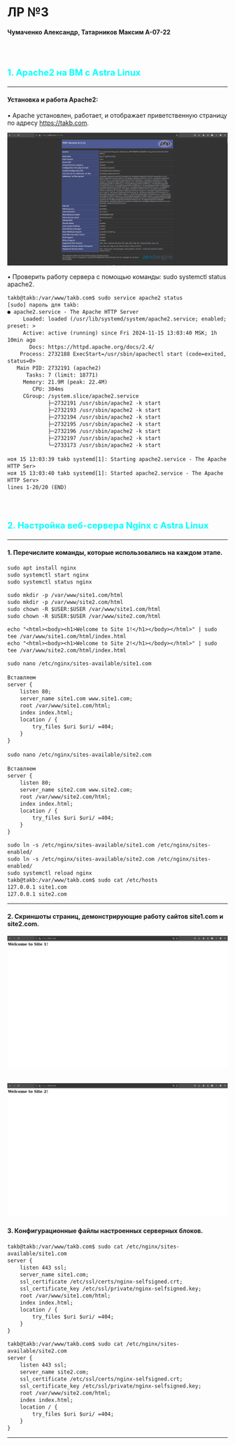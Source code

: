 # ЛР №3
#### Чумаченко Александр, Татарников Максим А-07-22
<br><br>



<p style="color: aqua; font-weight: bold; font-size: 20px;">1. Apache2 на ВМ c Astra Linux</p>

---

#### 	Установка и работа Apache2:
•	Apache установлен, работает, и отображает приветственную страницу по адресу https://takb.com.

![info.php](image.png)

•	Проверить работу сервера с помощью команды:
sudo systemctl status apache2.
```
takb@takb:/var/www/takb.com$ sudo service apache2 status
[sudo] пароль для takb: 
● apache2.service - The Apache HTTP Server
     Loaded: loaded (/usr/lib/systemd/system/apache2.service; enabled; preset: >
     Active: active (running) since Fri 2024-11-15 13:03:40 MSK; 1h 10min ago
       Docs: https://httpd.apache.org/docs/2.4/
    Process: 2732188 ExecStart=/usr/sbin/apachectl start (code=exited, status=0>
   Main PID: 2732191 (apache2)
      Tasks: 7 (limit: 18771)
     Memory: 21.9M (peak: 22.4M)
        CPU: 304ms
     CGroup: /system.slice/apache2.service
             ├─2732191 /usr/sbin/apache2 -k start
             ├─2732193 /usr/sbin/apache2 -k start
             ├─2732194 /usr/sbin/apache2 -k start
             ├─2732195 /usr/sbin/apache2 -k start
             ├─2732196 /usr/sbin/apache2 -k start
             ├─2732197 /usr/sbin/apache2 -k start
             └─2733173 /usr/sbin/apache2 -k start

ноя 15 13:03:39 takb systemd[1]: Starting apache2.service - The Apache HTTP Ser>
ноя 15 13:03:40 takb systemd[1]: Started apache2.service - The Apache HTTP Serv>
lines 1-20/20 (END)
```

<br><br>

<p style="color: aqua; font-weight: bold; font-size: 20px;">2. Настройка веб-сервера Nginx c Astra Linux</p>

---

#### 1. Перечислите команды, которые использовались на каждом этапе.

```
sudo apt install nginx
sudo systemctl start nginx
sudo systemctl status nginx
```


```
sudo mkdir -p /var/www/site1.com/html
sudo mkdir -p /var/www/site2.com/html
sudo chown -R $USER:$USER /var/www/site1.com/html
sudo chown -R $USER:$USER /var/www/site2.com/html
```

```
echo "<html><body><h1>Welcome to Site 1!</h1></body></html>" | sudo tee /var/www/site1.com/html/index.html
echo "<html><body><h1>Welcome to Site 2!</h1></body></html>" | sudo tee /var/www/site2.com/html/index.html
```

```
sudo nano /etc/nginx/sites-available/site1.com

Вставляем
server {
    listen 80;
    server_name site1.com www.site1.com;
    root /var/www/site1.com/html;
    index index.html;
    location / {
        try_files $uri $uri/ =404;
    }
}

sudo nano /etc/nginx/sites-available/site2.com

Вставляем
server {
    listen 80;
    server_name site2.com www.site2.com;
    root /var/www/site2.com/html;
    index index.html;
    location / {
        try_files $uri $uri/ =404;
    }
}
```

```
sudo ln -s /etc/nginx/sites-available/site1.com /etc/nginx/sites-enabled/
sudo ln -s /etc/nginx/sites-available/site2.com /etc/nginx/sites-enabled/
sudo systemctl reload nginx
takb@takb:/var/www/takb.com$ sudo cat /etc/hosts
127.0.0.1 site1.com
127.0.0.1 site2.com

```

---

#### 2. Скриншоты страниц, демонстрирующие работу сайтов site1.com и site2.com.

![alt text](image-2.png)

![alt text](image-1.png)
---

#### 3. Конфигурационные файлы настроенных серверных блоков.

```
takb@takb:/var/www/takb.com$ sudo cat /etc/nginx/sites-available/site1.com
server {
    listen 443 ssl;
    server_name site1.com;
    ssl_certificate /etc/ssl/certs/nginx-selfsigned.crt;
    ssl_certificate_key /etc/ssl/private/nginx-selfsigned.key;
    root /var/www/site1.com/html;
    index index.html;
    location / {
        try_files $uri $uri/ =404;
    }
}

```

```
takb@takb:/var/www/takb.com$ sudo cat /etc/nginx/sites-available/site2.com
server {
    listen 443 ssl;
    server_name site2.com;
    ssl_certificate /etc/ssl/certs/nginx-selfsigned.crt;
    ssl_certificate_key /etc/ssl/private/nginx-selfsigned.key;
    root /var/www/site2.com/html;
    index index.html;
    location / {
        try_files $uri $uri/ =404;
    }
}
```

---
